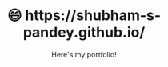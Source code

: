 <h1 align="center">😄 https://shubham-s-pandey.github.io/</h1>
<p align="center">
	Here's my portfolio!<br/><br/>
	
</p>
